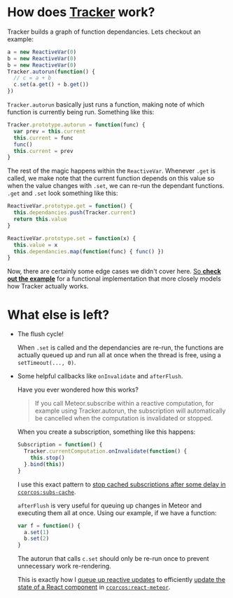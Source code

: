 # How does [Tracker](http://docs.meteor.com/#/full/tracker) work?

Tracker builds a graph of function dependancies. Lets checkout an example:

```js
a = new ReactiveVar(0)
b = new ReactiveVar(0)
b = new ReactiveVar(0)
Tracker.autorun(function() {
  // c = a + b
  c.set(a.get() + b.get())
})
```

`Tracker.autorun` basically just runs a function, making note of which function is currently being run. Something like this:

```js
Tracker.prototype.autorun = function(func) {
  var prev = this.current
  this.current = func
  func()
  this.current = prev
}
```

The rest of the magic happens within the `ReactiveVar`. Whenever `.get` is called, we make note that the current function depends on this value so when the value changes with `.set`, we can re-run the dependant functions. `.get` and `.set` look something like this:

```js
ReactiveVar.prototype.get = function() {
  this.dependancies.push(Tracker.current)
  return this.value
}

ReactiveVar.prototype.set = function(x) {
  this.value = x
  this.dependancies.map(function(func) { func() })
}
```

Now, there are certainly some edge cases we didn't cover here. [So **check out the example**](/client/main.js) for a functional implementation that more closely models how Tracker actually works. 

# What else is left?

- The flush cycle!

    When `.set` is called and the dependancies are re-run, the functions are actually queued up and run all at once when the thread is free, using a `setTimeout(..., 0)`.

- Some helpful callbacks like `onInvalidate` and `afterFlush`.

    Have you ever wondered how this works?

    > If you call Meteor.subscribe within a reactive computation, for example using Tracker.autorun, the subscription will automatically be cancelled when the computation is invalidated or stopped.

    When you create a subscription, something like this happens:

    ```js
    Subscription = function() {
      Tracker.currentComputation.onInvalidate(function() {
        this.stop()
      }.bind(this))
    }
    ```

    I use this exact pattern to [stop cached subscriptions after some delay in `ccorcos:subs-cache`](https://github.com/ccorcos/meteor-subs-cache/blob/master/src/subsCache.coffee#L84).

    `afterFlush` is very useful for queuing up changes in Meteor and executing them all at once. Using our example, if we have a function:

    ```js
    var f = function() {
      a.set(1)
      b.set(2)
    }
    ```

    The autorun that calls `c.set` should only be re-run once to prevent unnecessary work re-rendering.

    This is exactly how I [queue up reactive updates](https://github.com/ccorcos/meteor-react-mixin/blob/master/src/utils.coffee#L127) to efficiently [update the state of a React component](https://github.com/ccorcos/meteor-react-mixin/blob/master/src/utils.coffee#L171) in [`ccorcos:react-meteor`](https://github.com/ccorcos/meteor-react-mixin).


    